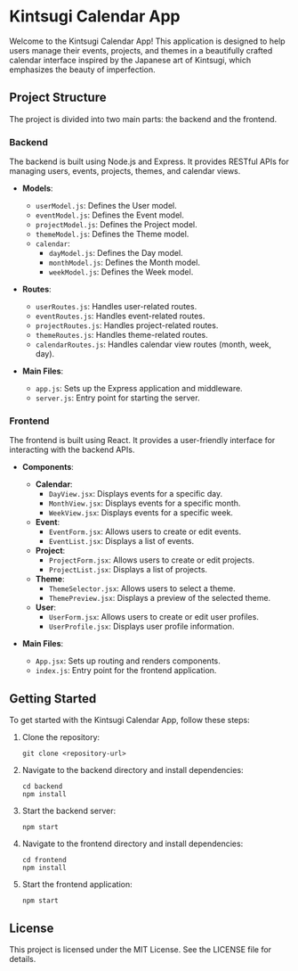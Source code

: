 # Kintsugi Calendar App

Welcome to the Kintsugi Calendar App! This application is designed to help users manage their events, projects, and themes in a beautifully crafted calendar interface inspired by the Japanese art of Kintsugi, which emphasizes the beauty of imperfection.

## Project Structure

The project is divided into two main parts: the backend and the frontend.

### Backend

The backend is built using Node.js and Express. It provides RESTful APIs for managing users, events, projects, themes, and calendar views.

- **Models**: 
  - `userModel.js`: Defines the User model.
  - `eventModel.js`: Defines the Event model.
  - `projectModel.js`: Defines the Project model.
  - `themeModel.js`: Defines the Theme model.
  - `calendar`:
    - `dayModel.js`: Defines the Day model.
    - `monthModel.js`: Defines the Month model.
    - `weekModel.js`: Defines the Week model.

- **Routes**:
  - `userRoutes.js`: Handles user-related routes.
  - `eventRoutes.js`: Handles event-related routes.
  - `projectRoutes.js`: Handles project-related routes.
  - `themeRoutes.js`: Handles theme-related routes.
  - `calendarRoutes.js`: Handles calendar view routes (month, week, day).

- **Main Files**:
  - `app.js`: Sets up the Express application and middleware.
  - `server.js`: Entry point for starting the server.

### Frontend

The frontend is built using React. It provides a user-friendly interface for interacting with the backend APIs.

- **Components**:
  - **Calendar**:
    - `DayView.jsx`: Displays events for a specific day.
    - `MonthView.jsx`: Displays events for a specific month.
    - `WeekView.jsx`: Displays events for a specific week.
  - **Event**:
    - `EventForm.jsx`: Allows users to create or edit events.
    - `EventList.jsx`: Displays a list of events.
  - **Project**:
    - `ProjectForm.jsx`: Allows users to create or edit projects.
    - `ProjectList.jsx`: Displays a list of projects.
  - **Theme**:
    - `ThemeSelector.jsx`: Allows users to select a theme.
    - `ThemePreview.jsx`: Displays a preview of the selected theme.
  - **User**:
    - `UserForm.jsx`: Allows users to create or edit user profiles.
    - `UserProfile.jsx`: Displays user profile information.

- **Main Files**:
  - `App.jsx`: Sets up routing and renders components.
  - `index.js`: Entry point for the frontend application.

## Getting Started

To get started with the Kintsugi Calendar App, follow these steps:

1. Clone the repository:
   ```
   git clone <repository-url>
   ```

2. Navigate to the backend directory and install dependencies:
   ```
   cd backend
   npm install
   ```

3. Start the backend server:
   ```
   npm start
   ```

4. Navigate to the frontend directory and install dependencies:
   ```
   cd frontend
   npm install
   ```

5. Start the frontend application:
   ```
   npm start
   ```

## License

This project is licensed under the MIT License. See the LICENSE file for details.